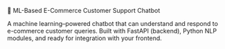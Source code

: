 🧠 ML-Based E-Commerce Customer Support Chatbot

A machine learning–powered chatbot that can understand and respond to e-commerce customer queries.
Built with FastAPI (backend), Python NLP modules, and ready for integration with your frontend.

